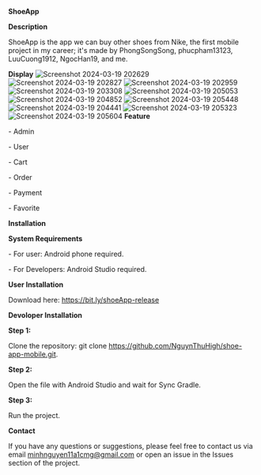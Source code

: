 **ShoeApp**

**Description**

ShoeApp is the app we can buy other shoes from Nike, the first mobile project in my career; it's made by PhongSongSong, phucpham13123, LuuCuong1912, NgocHan19, and me.	

**Display**
![Screenshot 2024-03-19 202629](https://github.com/NguynThuHigh/shoe-app-mobile/assets/87266672/c7385254-9b1a-4910-817a-d4baa52f724e)
![Screenshot 2024-03-19 202827](https://github.com/NguynThuHigh/shoe-app-mobile/assets/87266672/33e3bcba-c57b-4c08-bbcf-65ff850a01fe)
![Screenshot 2024-03-19 202959](https://github.com/NguynThuHigh/shoe-app-mobile/assets/87266672/6112c485-0281-4091-80f7-9836f468295b)
![Screenshot 2024-03-19 203308](https://github.com/NguynThuHigh/shoe-app-mobile/assets/87266672/ef09922c-f695-4c74-a890-aaf4ee44c211)
![Screenshot 2024-03-19 205053](https://github.com/NguynThuHigh/shoe-app-mobile/assets/87266672/3c6fa320-9ca4-432f-9c6e-19a99ae3cfb9)
![Screenshot 2024-03-19 204852](https://github.com/NguynThuHigh/shoe-app-mobile/assets/87266672/6c76c2b6-17e7-41cc-89bd-4e536e3a12e9)
![Screenshot 2024-03-19 205448](https://github.com/NguynThuHigh/shoe-app-mobile/assets/87266672/e75023a3-c10b-42d3-981b-bf89810a1738)
![Screenshot 2024-03-19 204441](https://github.com/NguynThuHigh/shoe-app-mobile/assets/87266672/51acc3a8-c151-45e0-a142-61cce03c2652)
![Screenshot 2024-03-19 205323](https://github.com/NguynThuHigh/shoe-app-mobile/assets/87266672/7433965a-1ad5-4823-82b3-324cb2cc336e)
![Screenshot 2024-03-19 205604](https://github.com/NguynThuHigh/shoe-app-mobile/assets/87266672/af55af40-7d18-4532-b3ec-ab37b087fbc8)
**Feature**

\- Admin

\- User

\- Cart

\- Order

\- Payment

\- Favorite

**Installation**

**System Requirements**

\- For user: Android phone required.

\- For Developers: Android Studio required.

**User Installation** 

Download here: <https://bit.ly/shoeApp-release>

**Devoloper Installation**

**Step 1:**

Clone the repository: git clone <https://github.com/NguynThuHigh/shoe-app-mobile.git>.

**Step 2:**

Open the file with Android Studio and wait for Sync Gradle.

**Step 3:**

Run the project.

**Contact**

If you have any questions or suggestions, please feel free to contact us via email minhnguyen11a1cmg@gmail.com or open an issue in the Issues section of the project.




